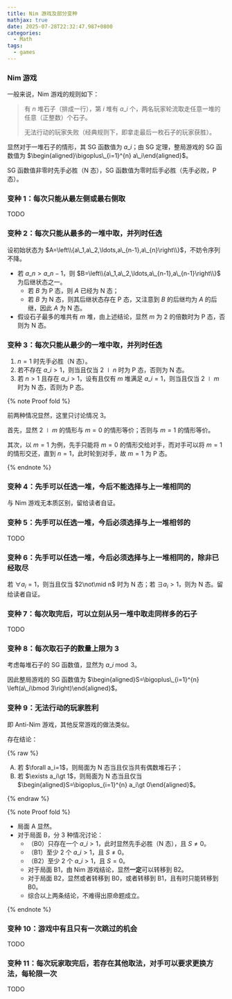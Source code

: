 ```yaml
---
title: Nim 游戏及部分变种
mathjax: true
date: 2025-07-28T22:32:47.987+0800
categories:
  - Math
tags:
  - games
---
```


### Nim 游戏

一般来说，Nim 游戏的规则如下：

> 有 $n$ 堆石子（排成一行），第 $i$ 堆有 $a\_i$ 个，两名玩家轮流取走任意一堆的任意（正整数）个石子。
>
> 无法行动的玩家失败（经典规则下，即拿走最后一枚石子的玩家获胜）。

显然对于一堆石子的情形，其 SG 函数值为 $a\_i$；由 SG 定理，整局游戏的 SG 函数值为 $\begin{aligned}\bigoplus\_{i=1}^{n} a\_i\end{aligned}$。

SG 函数值非零时先手必胜（N 态），SG 函数值为零时后手必胜（先手必败，P 态）。

### 变种 1：每次只能从最左侧或最右侧取

TODO

### 变种 2：每次只能从最多的一堆中取，并列时任选

设初始状态为 $A=\left\\{a\_1,a\_2,\ldots,a\_{n-1},a\_{n}\right\\}$，不妨令序列不降。

* 若 $a\_n \gt a\_{n-1}$，则 $B=\left\\{a\_1,a\_2,\ldots,a\_{n-1},a\_{n-1}\right\\}$ 为后继状态之一。
  + 若 $B$ 为 P 态，则 $A$ 已经为 N 态；
  + 若 $B$ 为 N 态，则其后继状态存在 P 态，又注意到 $B$ 的后继均为 $A$ 的后继，因此 $A$ 为 N 态。
* 假设石子最多的堆共有 $m$ 堆，由上述结论，显然 $m$ 为 $2$ 的倍数时为 P 态，否则为 N 态。

### 变种 3：每次只能从最少的一堆中取，并列时任选

1. $n=1$ 时先手必胜（N 态）。
2. 若不存在 $a\_i\gt 1$，则当且仅当 $2\mid n$ 时为 P 态，否则为 N 态。
3. 若 $n\gt 1$ 且存在 $a\_i\gt 1$，设有且仅有 $m$ 堆满足 $a\_i=1$，则当且仅当 $2\mid m$ 时为 N 态，否则为 P 态。

{% note Proof fold %}

前两种情况显然，这里只讨论情况 3。

首先，显然 $2\mid m$ 的情形与 $m=0$ 的情形等价；否则与 $m=1$ 的情形等价。

其次，以 $m=1$ 为例，先手只能将 $m=0$ 的情形交给对手，而对手可以将 $m=1$ 的情形交还，直到 $n=1$，此时轮到对手，故 $m=1$ 为 P 态。

{% endnote %}

### 变种 4：先手可以任选一堆，今后不能选择与上一堆相同的

与 Nim 游戏无本质区别，留给读者自证。

### 变种 5：先手可以任选一堆，今后必须选择与上一堆相邻的

TODO

### 变种 6：先手可以任选一堆，今后必须选择与上一堆相同的，除非已经取尽

若 $\forall a_i=1$，则当且仅当 $2\not\mid n$ 时为 N 态；若 $\exists a_i\gt 1$，则为 N 态。留给读者自证。

### 变种 7：每次取完后，可以立刻从另一堆中取走同样多的石子

TODO

### 变种 8：每次取石子的数量上限为 3

考虑每堆石子的 SG 函数值，显然为 $a\_i\bmod 3$。

因此整局游戏的 SG 函数值为 $\begin{aligned}S=\bigoplus\_{i=1}^{n} \left(a\_i\bmod 3\right)\end{aligned}$。

### 变种 9：无法行动的玩家胜利

即 Anti-Nim 游戏，其他反常游戏的做法类似。

存在结论：

{% raw %}

<ol type="A">
 <li>若 $\forall a_i=1$，则局面为 N 态当且仅当共有偶数堆石子；</li>
 <li>若 $\exists a_i\gt 1$，则局面为 N 态当且仅当 $\begin{aligned}S=\bigoplus_{i=1}^{n} a_i\gt 0\end{aligned}$。</li>
</ol>

{% endraw %}

{% note Proof fold %}

+ 局面 A 显然。
+ 对于局面 B，分 3 种情况讨论：
  + （B0）只存在一个 $a\_i\gt 1$，此时显然先手必胜（N 态），且 $S\ne 0$。
  + （B1）至少 2 个 $a\_i\gt 1$，且 $S\ne 0$。
  + （B2）至少 2 个 $a\_i\gt 1$，且 $S=0$。
  + 对于局面 B1，由 Nim 游戏结论，显然**一定**可以转移到 B2。
  + 对于局面 B2，显然或者转移到 B0，或者转移到 B1，且有时只能转移到 B0。
  + 综合以上两条结论，不难得出原命题成立。

{% endnote %}

### 变种 10：游戏中有且只有一次跳过的机会

TODO

### 变种 11：每次玩家取完后，若存在其他取法，对手可以要求更换方法，每轮限一次

TODO
